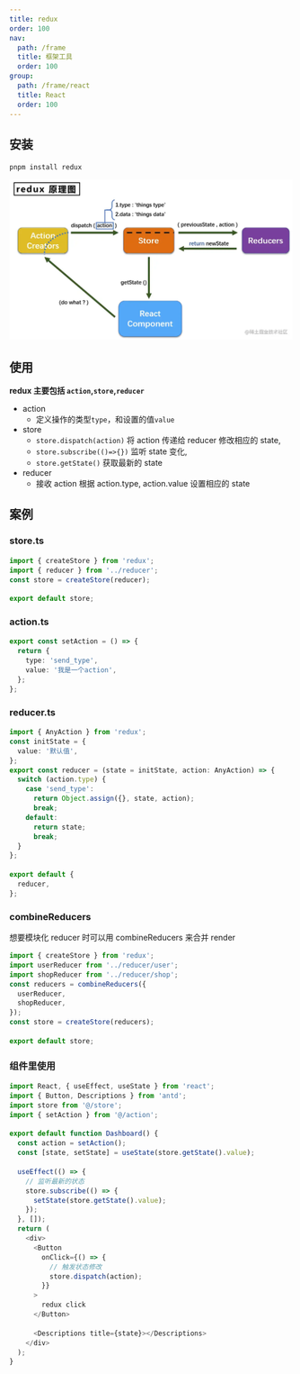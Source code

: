 ```yaml
---
title: redux
order: 100
nav:
  path: /frame
  title: 框架工具
  order: 100
group:
  path: /frame/react
  title: React
  order: 100
---
```


## 安装

`pnpm install redux`
<br/>

[comment]: <> (<Alert type="info">)
[comment]: <> (注意，内部暂时只能编写 HTML)
[comment]: <> (</Alert>)
![](../assets/img.png)

## 使用

**redux 主要包括 `action`,`store`,`reducer`**

- action
  - 定义操作的类型`type`，和设置的值`value`
- store
  - `store.dispatch(action)` 将 action 传递给 reducer 修改相应的 state,
  - `store.subscribe(()=>{})` 监听 state 变化,
  - `store.getState()` 获取最新的 state
- reducer
  - 接收 action 根据 action.type, action.value 设置相应的 state

## 案例

### store.ts

```typescript
import { createStore } from 'redux';
import { reducer } from '../reducer';
const store = createStore(reducer);

export default store;
```

### action.ts

```typescript
export const setAction = () => {
  return {
    type: 'send_type',
    value: '我是一个action',
  };
};
```

### reducer.ts

```typescript
import { AnyAction } from 'redux';
const initState = {
  value: '默认值',
};
export const reducer = (state = initState, action: AnyAction) => {
  switch (action.type) {
    case 'send_type':
      return Object.assign({}, state, action);
      break;
    default:
      return state;
      break;
  }
};

export default {
  reducer,
};
```

### combineReducers

想要模块化 reducer 时可以用 combineReducers 来合并 render

```typescript
import { createStore } from 'redux';
import userReducer from '../reducer/user';
import shopReducer from '../reducer/shop';
const reducers = combineReducers({
  userReducer,
  shopReducer,
});
const store = createStore(reducers);

export default store;
```

### 组件里使用

```typescript
import React, { useEffect, useState } from 'react';
import { Button, Descriptions } from 'antd';
import store from '@/store';
import { setAction } from '@/action';

export default function Dashboard() {
  const action = setAction();
  const [state, setState] = useState(store.getState().value);

  useEffect(() => {
    // 监听最新的状态
    store.subscribe(() => {
      setState(store.getState().value);
    });
  }, []);
  return (
    <div>
      <Button
        onClick={() => {
          // 触发状态修改
          store.dispatch(action);
        }}
      >
        redux click
      </Button>

      <Descriptions title={state}></Descriptions>
    </div>
  );
}
```
